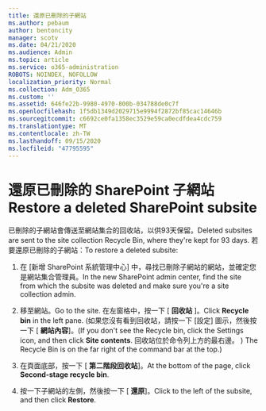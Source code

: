 ```yaml
---
title: 還原已刪除的子網站
ms.author: pebaum
author: bentoncity
manager: scotv
ms.date: 04/21/2020
ms.audience: Admin
ms.topic: article
ms.service: o365-administration
ROBOTS: NOINDEX, NOFOLLOW
localization_priority: Normal
ms.collection: Adm_O365
ms.custom: ''
ms.assetid: 646fe22b-9980-4970-800b-034788de0c7f
ms.openlocfilehash: 1f5db1349d2029715e9994f2872bf85cac14646b
ms.sourcegitcommit: c6692ce0fa1358ec3529e59ca0ecdfdea4cdc759
ms.translationtype: MT
ms.contentlocale: zh-TW
ms.lasthandoff: 09/15/2020
ms.locfileid: "47795595"
---
```

# <a name="restore-a-deleted-sharepoint-subsite"></a><span data-ttu-id="cba1a-102">還原已刪除的 SharePoint 子網站</span><span class="sxs-lookup"><span data-stu-id="cba1a-102">Restore a deleted SharePoint subsite</span></span>

<span data-ttu-id="cba1a-103">已刪除的子網站會傳送至網站集合的回收站，以供93天保留。</span><span class="sxs-lookup"><span data-stu-id="cba1a-103">Deleted subsites are sent to the site collection Recycle Bin, where they're kept for 93 days.</span></span> <span data-ttu-id="cba1a-104">若要還原已刪除的子網站：</span><span class="sxs-lookup"><span data-stu-id="cba1a-104">To restore a deleted subsite:</span></span>
  
1. <span data-ttu-id="cba1a-105">在 [新增 SharePoint 系統管理中心] 中，尋找已刪除子網站的網站，並確定您是網站集合管理員。</span><span class="sxs-lookup"><span data-stu-id="cba1a-105">In the new SharePoint admin center, find the site from which the subsite was deleted and make sure you're a site collection admin.</span></span> 
    
2. <span data-ttu-id="cba1a-106">移至網站。</span><span class="sxs-lookup"><span data-stu-id="cba1a-106">Go to the site.</span></span> <span data-ttu-id="cba1a-107">在左窗格中，按一下 [ **回收站** ]。</span><span class="sxs-lookup"><span data-stu-id="cba1a-107">Click **Recycle bin** in the left pane.</span></span> <span data-ttu-id="cba1a-108"> (如果您沒有看到回收站，請按一下 [設定] 圖示，然後按一下 [ **網站內容**]。</span><span class="sxs-lookup"><span data-stu-id="cba1a-108">(If you don't see the Recycle bin, click the Settings icon, and then click **Site contents**.</span></span> <span data-ttu-id="cba1a-109">回收站位於命令列上方的最右邊。 ) </span><span class="sxs-lookup"><span data-stu-id="cba1a-109">The Recycle Bin is on the far right of the command bar at the top.)</span></span>
    
3. <span data-ttu-id="cba1a-110">在頁面底部，按一下 [ **第二階段回收站**]。</span><span class="sxs-lookup"><span data-stu-id="cba1a-110">At the bottom of the page, click **Second-stage recycle bin**.</span></span>
    
4. <span data-ttu-id="cba1a-111">按一下子網站的左側，然後按一下 [ **還原**]。</span><span class="sxs-lookup"><span data-stu-id="cba1a-111">Click to the left of the subsite, and then click **Restore**.</span></span>
    

